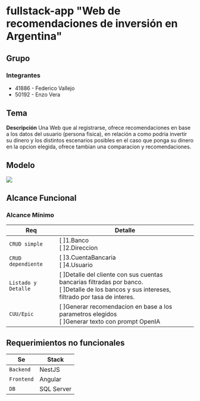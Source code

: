 # fullstack-app "Web de recomendaciones de inversión en Argentina"
## Grupo
### Integrantes 
+ 41886 - Federico Vallejo
+ 50192 - Enzo Vera

## Tema
**Descripción**
Una Web que al registrarse, ofrece recomendaciones en base a los datos del usuario (persona fisica), en relación a como podria invertir su dinero y los distintos escenarios posibles en el caso que ponga su dinero en la opcion elegida, ofrece tambian una comparacion y recomendaciones.

## Modelo
[![](https://mermaid.ink/img/pako:eNp9ks9OwzAMxl8lygnE-gIVl7EJxIHLJm69eIk3IlIHOQ7SNPrupH-mdWshh6r1z5_72c5Jm2BRl7ooiorEicdSbdCEGsmCDawsKkffyNEFwlhRl2g8xLh2cGCoK1L59M_3mIBdUI8_RaHWjtGYLJthq4Qk8ARkcgz6hPZrXjoic8Jz5VI9OBKVIvKrnaCtsKOD2juOQlDjXwm5tX851uD8FczsBeU5eb8Ggbv7GfiWh3c8k256lx5PfbQ9nX-wljHGcwtdfPj3gKaAUr1DnsaNk-MoOthc9mXOfpqxresB33rbAX0ujQmJ5Mrfsw_QUp91OLWxSsxIZmSluB1KM75HvZVu7XMO5kZzWdnIUBZg7nQDMrBGL3SNnFdo86XvaldaPjBrdZlfLe4heal0RW0qJAnbIxldCidc6PRlc6nh4utyDz5i8wvwAQb1?type=png)](https://mermaid.live/edit#pako:eNp9ks9OwzAMxl8lygnE-gIVl7EJxIHLJm69eIk3IlIHOQ7SNPrupH-mdWshh6r1z5_72c5Jm2BRl7ooiorEicdSbdCEGsmCDawsKkffyNEFwlhRl2g8xLh2cGCoK1L59M_3mIBdUI8_RaHWjtGYLJthq4Qk8ARkcgz6hPZrXjoic8Jz5VI9OBKVIvKrnaCtsKOD2juOQlDjXwm5tX851uD8FczsBeU5eb8Ggbv7GfiWh3c8k256lx5PfbQ9nX-wljHGcwtdfPj3gKaAUr1DnsaNk-MoOthc9mXOfpqxresB33rbAX0ujQmJ5Mrfsw_QUp91OLWxSsxIZmSluB1KM75HvZVu7XMO5kZzWdnIUBZg7nQDMrBGL3SNnFdo86XvaldaPjBrdZlfLe4heal0RW0qJAnbIxldCidc6PRlc6nh4utyDz5i8wvwAQb1)

## Alcance Funcional
### Alcance Mínimo

| Req  | Detalle |
| ------------- | ------------- |
| `CRUD simple`  | [ ]1.Banco <br> [ ]2.Direccion  |
| `CRUD dependiente`  | [ ]3.CuentaBancaria <br> [ ]4.Usuario |
| `Listado y Detalle`  | [ ]Detalle del cliente con sus cuentas bancarias filtradas por banco. <br> [ ]Detalle de los bancos y sus intereses, filtrado por tasa de interes.|
| `CUU/Epic`  | [ ]Generar recomendacion en base a los parametros elegidos <br> [ ]Generar texto con prompt OpenIA|

## Requerimientos no funcionales

| Se | Stack |
| ------------- | ------------- |
| `Backend`  | NestJS  |
| `Frontend`  | Angular |
| `DB`  | SQL Server |


